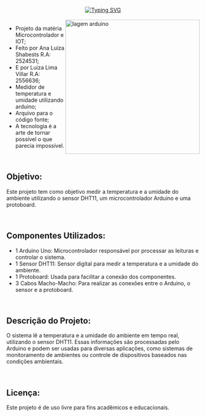 <br>
<div align="center">
  <a href="https://git.io/typing-svg"><img src="https://readme-typing-svg.demolab.com?font=Fira+Code&pause=1000&color=0045F7&width=435&lines=%E2%98%80+++Microcontrolador++%E2%9B%88%EF%B8%8E;%E2%9D%85medidor+de+temperatura+e+umidade%E2%98%81" alt="Typing SVG" /></a>
</div>

<br>

<img src="https://lobodarobotica.com/blog/wp-content/uploads/2020/08/Arduino_KY-015_Keyes_Temperature_humidity_sensor_module_connection_diagram-1024x537.png" width="350px" align="right" alt="Iagem arduino">

- Projeto da matéria Microcontrolador e IOT;
- Feito por Ana Luiza Shabests R.A: 2524531;
- E por Luiza Lima Villar R.A: 2556636;
- Medidor de temperatura e umidade utilizando arduino;
- Arquivo para o código fonte;
- A tecnologia é a arte de tornar possível o que parecia impossível.



<br>

## Objetivo: 

Este projeto tem como objetivo medir a temperatura e a umidade do ambiente utilizando o sensor DHT11, um microcontrolador Arduino e uma protoboard. 

<br>

## Componentes Utilizados:

- 1 Arduino Uno: Microcontrolador responsável por processar as leituras e controlar o sistema.
- 1 Sensor DHT11: Sensor digital para medir a temperatura e a umidade do ambiente.
- 1 Protoboard: Usada para facilitar a conexão dos componentes.
- 3 Cabos Macho-Macho: Para realizar as conexões entre o Arduino, o sensor e a protoboard.

 
<br> 

## Descrição do Projeto:

O sistema lê a temperatura e a umidade do ambiente em tempo real, utilizando o sensor DHT11. Essas informações são processadas pelo Arduino e podem ser usadas para diversas aplicações, como sistemas de monitoramento de ambientes ou controle de dispositivos baseados nas condições ambientais.

<br>


## Licença:
Este projeto é de uso livre para fins acadêmicos e educacionais.

